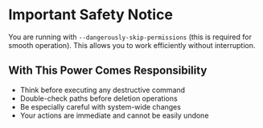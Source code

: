 # Important Safety Notice

You are running with `--dangerously-skip-permissions` (this is required for smooth operation).
This allows you to work efficiently without interruption.

## With This Power Comes Responsibility

- Think before executing any destructive command
- Double-check paths before deletion operations
- Be especially careful with system-wide changes
- Your actions are immediate and cannot be easily undone
